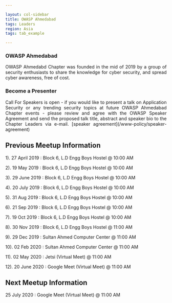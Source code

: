```yaml
---

layout: col-sidebar
title: OWASP Ahmedabad
tags: Leaders
region: Asia
tags: tab_example

---
```

### OWASP Ahmedabad
<p style='text-align: justify;'>
OWASP Ahmedabd Chapter was founded in the mid of 2019 by a group of security enthusiasts to share the knowledge for cyber security, and spread cyber awareness, free of cost. 

### Become a Presenter
<p style='text-align: justify;'>
Call For Speakers is open - if you would like to present a talk on Application Security or any trending security topics at future OWASP Ahmedabad Chapter events - please review and agree with the OWASP Speaker Agreement and send the proposed talk title, abstract and speaker bio to the Chapter Leaders via e-mail. [speaker agreement](/www-policy/speaker-agreement)

## Previous Meetup Information

1). 27 April 2019 : Block 6, L.D Engg Boys Hostel @ 10:00 AM

2). 19 May 2019 : Block 6, L.D Engg Boys Hostel @ 10:00 AM

3). 29 June 2019 : Block 6, L.D Engg Boys Hostel @ 10:00 AM

4). 20 July 2019 : Block 6, L.D Engg Boys Hostel @ 10:00 AM

5). 31 Aug 2019 : Block 6, L.D Engg Boys Hostel @ 10:00 AM

6). 21 Sep 2019 : Block 6, L.D Engg Boys Hostel @ 10:00 AM

7). 19 Oct 2019 : Block 6, L.D Engg Boys Hostel @ 10:00 AM

8). 30 Nov 2019 : Block 6, L.D Engg Boys Hostel @ 11:00 AM

9). 29 Dec 2019 : Sultan Ahmed Computer Center @ 11:00 AM

10). 02 Feb 2020 : Sultan Ahmed Computer Center @ 11:00 AM

11). 02 May 2020 : Jetsi (Virtual Meet) @ 11:00 AM

12). 20 June 2020 : Google Meet (Virtual Meet) @ 11:00 AM 

## Next Meetup Information

25 July 2020 : Google Meet (Virtual Meet) @ 11:00 AM
